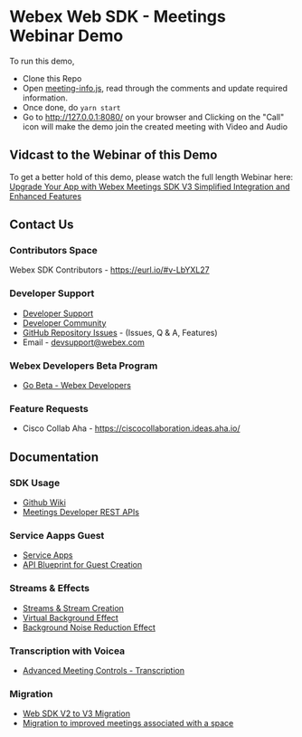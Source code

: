 # Webex Web SDK - Meetings Webinar Demo

To run this demo,

- Clone this Repo
- Open [meeting-info.js](./meeting-info.js), read through the comments and update required information.
- Once done, do `yarn start`
- Go to http://127.0.0.1:8080/ on your browser and Clicking on the "Call" icon will make the demo join the created meeting with Video and Audio

## Vidcast to the Webinar of this Demo

To get a better hold of this demo, please watch the full length Webinar here: [Upgrade Your App with Webex Meetings SDK V3 Simplified Integration and Enhanced Features](https://app.vidcast.io/share/bcd28aa8-ab52-46bc-8ca8-3c2aa41f8f83)

## Contact Us

### Contributors Space

Webex SDK Contributors - https://eurl.io/#v-LbYXL27

### Developer Support

- [Developer Support](https://developer.webex.com/support)
- [Developer Community](https://community.cisco.com/t5/webex-for-developers/bd-p/disc-webex-developers)
- [GitHub Repository Issues](https://github.com/webex/webex-js-sdk/issues) - (Issues, Q & A, Features)
- Email - devsupport@webex.com

### Webex Developers Beta Program

- [Go Beta - Webex Developers](https://gobeta.webex.com/key/dev-platform)

### Feature Requests

- Cisco Collab Aha - https://ciscocollaboration.ideas.aha.io/

## Documentation

### SDK Usage

- [Github Wiki](https://github.com/webex/webex-js-sdk/wiki)
- [Meetings Developer REST APIs](https://developer.webex.com/docs/meetings)

### Service Aapps Guest

- [Service Apps](https://developer.webex.com/docs/sa-guest-management)
- [API Blueprint for Guest Creation](https://developer.webex.com/docs/api/v1/guests-management/create-a-guest)

### Streams & Effects

- [Streams & Stream Creation](https://github.com/webex/webex-js-sdk/wiki/Streams-and-Effects#streams)
- [Virtual Background Effect](https://github.com/webex/webex-js-sdk/wiki/Streams-and-Effects#virtual-background-effect)
- [Background Noise Reduction Effect](https://github.com/webex/webex-js-sdk/wiki/Streams-and-Effects#apply-the-noise-reduction-effect)

### Transcription with Voicea

- [Advanced Meeting Controls - Transcription](https://github.com/webex/webex-js-sdk/wiki/Advanced-Meeting-Controls#transcription)

### Migration

- [Web SDK V2 to V3 Migration](https://github.com/webex/webex-js-sdk/wiki/Migrating-SDK-Version-1-or-Version-2-to-Version-3)
- [Migration to improved meetings associated with a space](https://github.com/webex/webex-js-sdk/wiki/Migration-to-improved-meetings-associated-with-a-space)
